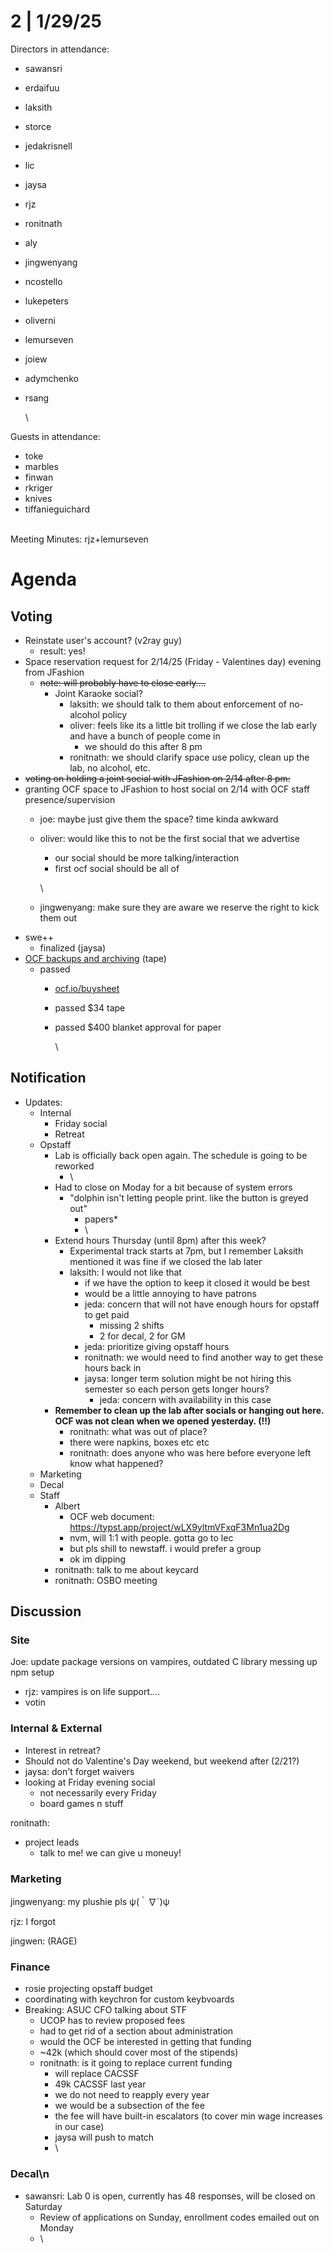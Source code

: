 # 2 | 1/29/25

Directors in attendance:

* sawansri
* erdaifuu
* laksith
* storce
* jedakrisnell
* lic
* jaysa
* rjz
* ronitnath
* aly
* jingwenyang
* ncostello
* lukepeters
* oliverni
* lemurseven
* joiew
* adymchenko
* rsang

  \


Guests in attendance:

* toke
* marbles
* finwan
* rkriger
* knives
* tiffanieguichard


\
Meeting Minutes: rjz+lemurseven

# Agenda


## Voting

* Reinstate user's account? (v2ray guy)
  * result: yes!
* Space reservation request for 2/14/25 (Friday - Valentines day) evening from JFashion
  * ~~note: will probably have to close early….~~
    * Joint Karaoke social?
      * laksith: we should talk to them about enforcement of no-alcohol policy
      * oliver: feels like its a little bit trolling if we close the lab early and have a bunch of people come in
        * we should do this after 8 pm
      * ronitnath: we should clarify space use policy, clean up the lab, no alcohol, etc.
* ~~voting on holding a joint social with JFashion on 2/14 after 8 pm:~~
* granting OCF space to JFashion to host social on 2/14 with OCF staff presence/supervision
  * joe: maybe just give them the space? time kinda awkward
  * oliver: would like this to not be the first social that we advertise
    * our social should be more talking/interaction
    * first ocf social should be all of

    \
  * jingwenyang: make sure they are aware we reserve the right to kick them out 
* swe++
  * finalized (jaysa)
* [OCF backups and archiving](/doc/ocf-backups-and-archiving-7F6g8x4rOX) (tape)
  * passed
    * [ocf.io/buysheet](https://ocf.io/buysheet)
    * passed $34 tape
    * passed $400 blanket approval for paper 

      \

## Notification

* Updates:
  * Internal
    * Friday social
    * Retreat
  * Opstaff
    * Lab is officially back open again. The schedule is going to be reworked
      * \
    * Had to close on Moday for a bit because of system errors
      * "dolphin isn't letting people print. like the button is greyed out"
        * papers\*
        * \
    * Extend hours Thursday (until 8pm) after this week?
      * Experimental track starts at 7pm, but I remember Laksith mentioned it was fine if we closed the lab later
      * laksith: I would not like that
        * if we have the option to keep it closed it would be best
        * would be a little annoying to have patrons
        * jeda: concern that will not have enough hours for opstaff to get paid
          * missing 2 shifts
          * 2 for decal, 2 for GM
        * jeda: prioritize giving opstaff hours
        * ronitnath: we would need to find another way to get these hours back in
        * jaysa: longer term solution might be not hiring this semester so each person gets longer hours?
          * jeda: concern with availability in this case
    * **Remember to clean up the lab after socials or hanging out here. OCF was not clean when we opened yesterday. (!!)**
      * ronitnath: what was out of place?
      * there were napkins, boxes etc etc
      * ronitnath: does anyone who was here before everyone left know what happened?
  * Marketing
  * Decal
  * Staff
    * Albert
      * OCF web document: <https://typst.app/project/wLX9yltmVFxqF3Mn1ua2Dg>
      * nvm, will 1:1 with people. gotta go to lec
      * but pls shill to newstaff. i would prefer a group
      * ok im dipping
    * ronitnath: talk to me about keycard
    * ronitnath: OSBO meeting

## Discussion

### Site

Joe: update package versions on vampires, outdated C library messing up npm setup

* rjz: vampires is on life support….
* votin

### Internal & External

* Interest in retreat?
* Should not do Valentine's Day weekend, but weekend after (2/21?)
* jaysa: don't forget waivers
* looking at Friday evening social
  * not necessarily every Friday
  * board games n stuff

ronitnath:

* project leads
  * talk to me! we can give u moneuy!

### Marketing

jingwenyang: my plushie pls ψ(｀∇´)ψ

rjz: I forgot

jingwen: (RAGE)


### Finance

* rosie projecting opstaff budget
* coordinating with keychron for custom keybvoards
* Breaking: ASUC CFO talking about STF
  * UCOP has to review proposed fees
  * had to get rid of a section about administration
  * would the OCF be interested in getting that funding
  * \~42k (which should cover most of the stipends)
  * ronitnath: is it going to replace current funding
    * will replace CACSSF
    * 49k CACSSF last year
    * we do not need to reapply every year
    * we would be a subsection of the fee
    * the fee will have built-in escalators (to cover min wage increases in our case)
    * jaysa will push to match
    * \

### Decal\n

* sawansri: Lab 0 is open, currently has 48 responses, will be closed on Saturday
  * Review of applications on Sunday, enrollment codes emailed out on Monday
  * \
